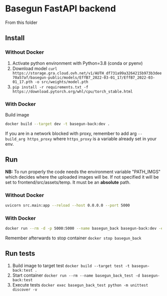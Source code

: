 # Basegun FastAPI backend

From this folder

## Install

### Without Docker
1. Activate python environment with Python=3.8 (conda or pyenv)
2. Download model `curl https://storage.gra.cloud.ovh.net/v1/AUTH_df731a99a3264215b973b3dee70a57af/basegun-public/models/EffB7_2022-03-01_17/EffB7_2022-03-01_17.pth -o src/weights/model.pth`
3. `pip install -r requirements.txt -f https://download.pytorch.org/whl/cpu/torch_stable.html`

### With Docker
Build image
```bash
docker build --target dev -t basegun-back:dev .
```
If you are in a network blocked with proxy, remember to add arg `--build_arg https_proxy` where `https_proxy` is a variable already set in your env.


## Run

**NB:** To run properly the code needs the environment variable "PATH_IMGS" which decides where the uploaded images will be.
If not specified it will be set to frontend/src/assets/temp.
It must be an **absolute** path.

### Without Docker
```bash
uvicorn src.main:app --reload --host 0.0.0.0 --port 5000
```

### With Docker
```bash
docker run --rm -d -p 5000:5000 --name basegun_back basegun-back:dev -e PATH_IMGS=/tmp/basegun/
```
Remember afterwards to stop container `docker stop basegun_back`

## Run tests
1. Build image to target test `docker build --target test -t basegun-back:test .`
2. Start container `docker run --rm --name basegun_back_test -d basegun-back:test`
3. Execute tests `docker exec basegun_back_test python -m unittest discover -v`
